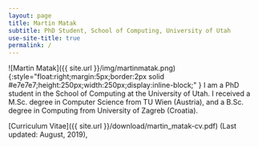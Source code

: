 ```yaml
---
layout: page
title: Martin Matak
subtitle: PhD Student, School of Computing, University of Utah
use-site-title: true
permalink: /
---
```

![Martin Matak]({{ site.url }}/img/martinmatak.png){:style="float:right;margin:5px;border:2px solid #e7e7e7;height:250px;width:250px;display:inline-block;" }
I am a PhD student in the School of Computing at the University of Utah. I received a M.Sc. degree in Computer Science from TU Wien (Austria), and a B.Sc. degree in Computing from University of Zagreb (Croatia). 

[Curriculum Vitae]({{ site.url }}/download/martin_matak-cv.pdf) (Last updated: August, 2019),
